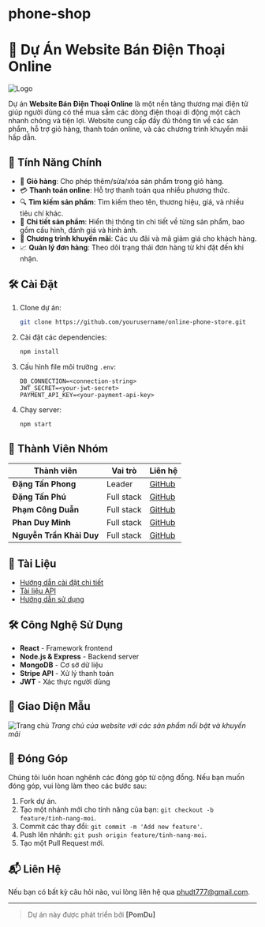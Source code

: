 # phone-shop
# 📱 Dự Án Website Bán Điện Thoại Online

![Logo](https://encrypted-tbn0.gstatic.com/images?q=tbn:ANd9GcRc-0tNBnK61SssEqWjsuEXA_wXbys_h5Hy1A&s)

Dự án **Website Bán Điện Thoại Online** là một nền tảng thương mại điện tử giúp người dùng có thể mua sắm các dòng điện thoại di động một cách nhanh chóng và tiện lợi. Website cung cấp đầy đủ thông tin về các sản phẩm, hỗ trợ giỏ hàng, thanh toán online, và các chương trình khuyến mãi hấp dẫn.

## 🌟 Tính Năng Chính

- 🛒 **Giỏ hàng**: Cho phép thêm/sửa/xóa sản phẩm trong giỏ hàng.
- 💳 **Thanh toán online**: Hỗ trợ thanh toán qua nhiều phương thức.
- 🔍 **Tìm kiếm sản phẩm**: Tìm kiếm theo tên, thương hiệu, giá, và nhiều tiêu chí khác.
- 📜 **Chi tiết sản phẩm**: Hiển thị thông tin chi tiết về từng sản phẩm, bao gồm cấu hình, đánh giá và hình ảnh.
- 🎁 **Chương trình khuyến mãi**: Các ưu đãi và mã giảm giá cho khách hàng.
- 📈 **Quản lý đơn hàng**: Theo dõi trạng thái đơn hàng từ khi đặt đến khi nhận.

## 🛠️ Cài Đặt

1. Clone dự án:
    ```bash
    git clone https://github.com/yourusername/online-phone-store.git
    ```
2. Cài đặt các dependencies:
    ```bash
    npm install
    ```
3. Cấu hình file môi trường `.env`:
    ```
    DB_CONNECTION=<connection-string>
    JWT_SECRET=<your-jwt-secret>
    PAYMENT_API_KEY=<your-payment-api-key>
    ```
4. Chạy server:
    ```bash
    npm start
    ```

## 👥 Thành Viên Nhóm

| Thành viên       | Vai trò                 | Liên hệ                  |
|------------------|-------------------------|--------------------------|
| **Đặng Tấn Phong** | Leader          | [GitHub](https://github.com/chautinhpo) |
| **Đặng Tấn Phú**   | Full stack    | [GitHub](https://github.com/dangtanphu) |
| **Phạm Công Duẫn**     | Full stack    | [GitHub](https://github.com/congduan04) |
| **Phan Duy Minh**      | Full stack          | [GitHub](https://github.com/minh-nguyen1624) |
| **Nguyễn Trần Khải Duy**      | Full stack          | [GitHub](https://github.com/nguyentrankhaiduy) |
## 📄 Tài Liệu

- [Hướng dẫn cài đặt chi tiết](docs/installation.md)
- [Tài liệu API](docs/api.md)
- [Hướng dẫn sử dụng](docs/user-guide.md)

## 🛠 Công Nghệ Sử Dụng

- **React** - Framework frontend
- **Node.js & Express** - Backend server
- **MongoDB** - Cơ sở dữ liệu
- **Stripe API** - Xử lý thanh toán
- **JWT** - Xác thực người dùng

## 🎨 Giao Diện Mẫu

![Trang chủ](https://your-image-url.com/homepage.png)
*Trang chủ của website với các sản phẩm nổi bật và khuyến mãi*

## 🤝 Đóng Góp

Chúng tôi luôn hoan nghênh các đóng góp từ cộng đồng. Nếu bạn muốn đóng góp, vui lòng làm theo các bước sau:

1. Fork dự án.
2. Tạo một nhánh mới cho tính năng của bạn: `git checkout -b feature/tinh-nang-moi`.
3. Commit các thay đổi: `git commit -m 'Add new feature'`.
4. Push lên nhánh: `git push origin feature/tinh-nang-moi`.
5. Tạo một Pull Request mới.

## 📬 Liên Hệ

Nếu bạn có bất kỳ câu hỏi nào, vui lòng liên hệ qua phudt777@gmail.com.

---

> Dự án này được phát triển bởi **[PomDu]**

